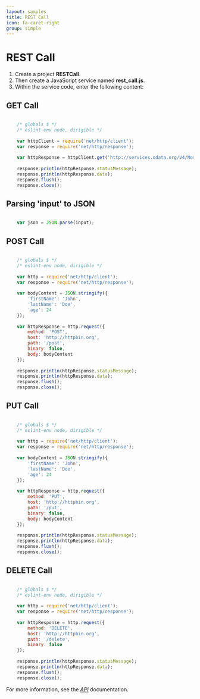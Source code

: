 ```yaml
---
layout: samples
title: REST Call
icon: fa-caret-right
group: simple
---
```


REST Call
===

1. Create a project **RESTCall**.
2. Then create a JavaScript service named **rest_call.js**.
3. Within the service code, enter the following content:

GET Call
---

```javascript

	/* globals $ */
	/* eslint-env node, dirigible */
	
	var httpClient = require('net/http/client');
	var response = require('net/http/response');
	
	var httpResponse = httpClient.get('http://services.odata.org/V4/Northwind/Northwind.svc/');
	
	response.println(httpResponse.statusMessage);
	response.println(httpResponse.data);
	response.flush();
	response.close();

```

Parsing 'input' to JSON
----

```javascript

	var json = JSON.parse(input);

```

POST Call
----

```javascript

	/* globals $ */
	/* eslint-env node, dirigible */
	
	var http = require('net/http/client');
	var response = require('net/http/response');
	
	var bodyContent = JSON.stringify({
		'firstName': 'John',
		'lastName': 'Doe',
		'age': 24
	});
	
	var httpResponse = http.request({
	    method: 'POST',
	    host: 'http://httpbin.org',
	    path: '/post',
	    binary: false,
	    body: bodyContent
	});
	
	response.println(httpResponse.statusMessage);
	response.println(httpResponse.data);
	response.flush();
	response.close();

```

PUT Call
----

```javascript

	/* globals $ */
	/* eslint-env node, dirigible */
	
	var http = require('net/http/client');
	var response = require('net/http/response');
	
	var bodyContent = JSON.stringify({
		'firstName': 'John',
		'lastName': 'Doe',
		'age': 24
	});
	
	var httpResponse = http.request({
	    method: 'PUT',
	    host: 'http://httpbin.org',
	    path: '/put',
	    binary: false,
	    body: bodyContent
	});
	
	response.println(httpResponse.statusMessage);
	response.println(httpResponse.data);
	response.flush();
	response.close();

```

DELETE Call
----

```javascript

	/* globals $ */
	/* eslint-env node, dirigible */
	
	var http = require('net/http/client');
	var response = require('net/http/response');
	
	var httpResponse = http.request({
	    method: 'DELETE',
	    host: 'http://httpbin.org',
	    path: '/delete',
	    binary: false
	});
	
	response.println(httpResponse.statusMessage);
	response.println(httpResponse.data);
	response.flush();
	response.close();

```

For more information, see the *[API](../help/api.html)* documentation.
